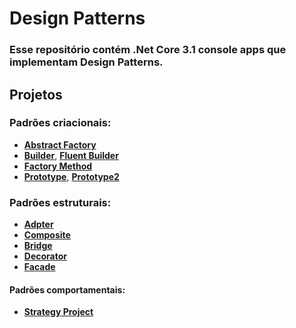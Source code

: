 # Design Patterns

### Esse repositório contém .Net Core 3.1 console apps que implementam Design Patterns.

## Projetos

### Padrões criacionais:

- **[Abstract Factory](Abstract-Factory/README.md)**
- **[Builder](Builder/README.md)**, **[Fluent Builder](Fluent-Builder/README.md)**
- **[Factory Method](Factory-Method/README.md)**
- **[Prototype](Prototype/README.md)**, **[Prototype2](Prototype2/README.md)**

### Padrões estruturais:
- **[Adpter](Adapter/README.md)**
- **[Composite](Composite/README.md)**
- **[Bridge](Bridge/README.md)**
- **[Decorator](Decorator/README.md)**
- **[Facade](Facade/README.md)**

#### Padrões comportamentais:
- **[Strategy Project](Strategy-Project/README.md)**
